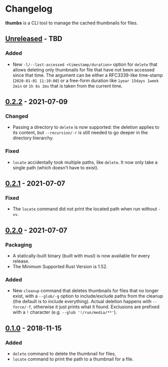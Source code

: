 # Changelog

**thumbs** is a CLI tool to manage the cached thumbnails for files.
<!-- next-header -->
## [Unreleased] - TBD

### Added

* New `-l/--last-accessed <timestamp/duration>` option for `delete` that allows deleting only thumbnails for file that have not been accessed since that time. The argument can be either a RFC3339-like time-stamp (`2020-01-01 11:10:00`) or a free-form duration like `1year 15days 1week 2min` or `1h 6s 2ms` that is taken from the current time.

## [0.2.2] - 2021-07-09

### Changed

* Passing a directory to `delete` is now supported: the deletion applies to its content, but `--recursion/-r` is still needed to go deeper in the directory hierarchy.

### Fixed

* `locate` accidentally took multiple paths, like `delete`. It now only take a single path (which doesn't have to exist).


## [0.2.1] - 2021-07-07

### Fixed

* The `locate` command did not print the located path when run without `-vv`.

## [0.2.0] - 2021-07-07

### Packaging

* A statically-built binary (built with musl) is now available for every release.
* The Minimum Supported Rust Version is 1.52.

### Added

* New `cleanup` command that deletes thumbnails for files that no longer exist, with a `--glob/-g` option to include/exclude paths from the cleanup (the default is to include everything). Actual deletion happens with `--force/-f`, otherwise it just prints what it found. Exclusions are prefixed with a `!` character (e.g. `--glob '!/run/media/**'`).

## [0.1.0] - 2018-11-15

### Added

* `delete` command to delete the thumbnail for files,
* `locate` command to print the path to a thumbnail for a file.

<!-- next-url -->
[Unreleased]: https://github.com/gourlaysama/thumbs/compare/v0.2.2...HEAD
[0.2.2]: https://github.com/gourlaysama/thumbs/compare/v0.2.1...v0.2.2
[0.2.1]: https://github.com/gourlaysama/thumbs/compare/v0.2.0...v0.2.1
[0.2.0]: https://github.com/gourlaysama/thumbs/compare/v0.1.0...v0.2.0
[0.1.0]: https://github.com/gourlaysama/thumbs/compare/01aa716...v0.1.0
